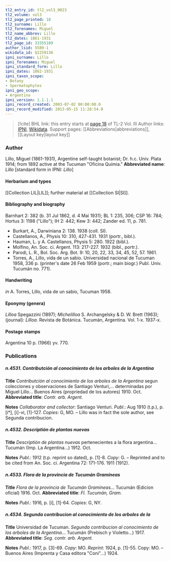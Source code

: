 ```yaml
---
tl2_entry_id: tl2_vol3_0023
tl2_volume: vol3
tl2_page_printed: 18
tl2_surname: Lillo
tl2_forenames: Miguel
tl2_name_abbrev: Lillo
tl2_dates: 1861-1931
tl2_page_id: 33355109
author_lsid: 5589-1
wikidata_id: Q2259136
ipni_surname: Lillo
ipni_forenames: Miguel
ipni_standard_form: Lillo
ipni_dates: 1862-1931
ipni_taxon_scope: 
- Botany
- Spermatophytes
ipni_geo_scope: 
- Argentina
ipni_version: 1.1.1.1
ipni_record_created: 2003-07-02 00:00:00.0
ipni_record_modified: 2013-05-15 11:28:54.0
---
```


> [!cite] BHL link: this entry starts at [page 18](https://www.biodiversitylibrary.org/page/33355109) of TL-2 Vol. III
> Author links: [IPNI](https://www.ipni.org/a/5589-1), [Wikidata](https://www.wikidata.org/wiki/Q2259136). Support pages: [[Abbreviations|abbreviations]], [[Layout key|layout key]]

### Author

Lillo, Miguel (1861-1931), Argentine self-taught botanist; Dr. h.c. Univ. Plata 1914; from 1892 active at the Tucuman "Oficina Químia." 
**Abbreviated name**: *Lillo* \[standard form in IPNI: *Lillo*\]

#### Herbarium and types

[[Collection LIL|LIL]]; further material at [[Collection SI|SI]].

#### Bibliography and biography

Barnhart 2: 382 (b. 31 Jul 1862, d. 4 Mai 1931); BL 1: 235, 306; CSP 16: 784; Hortus 3: 1198 ("Lillo"); IH 2: 442; Kew 3: 442; Zander ed. 11, p. 781.
- Burkart, A., Darwiniana 2: 138. 1938 (coll. SI).
- Castellanos, A., Physis 10: 310, 427-431. 1931 (portr., bibl.).
- Hauman, L. y A. Castellanos, Physis 5: 280. 1922 (bibl.).
- Molfino, An. Soc. ci. Argent. 113: 217-227. 1932 (bibl., portr.).
- Parodi, L. R., Bol. Soc. Arg. Bot. 9: 10, 20, 22, 33, 34, 45, 52, 57. 1961.
- Torres, A., Lillo, vida de un sabio. Universidad nacional de Tucuman 1958, 336 p. (printer's date 26 Feb 1959 (portr.; main biogr.) Publ. Univ. Tucumán no. 771).

#### Handwriting

*in* A. Torres, Lillo, vida de un sabio, Tucuman 1958.

#### Eponymy (genera)

*Lilloa* Spegazzini (1897); *Michelilloa* S. Archangelsky & D. W. Brett (1963); (journal): *Lilloa*. Revista de Botánica. Tucumán, Argentina. Vol. 1-x. 1937-x.

#### Postage stamps

Argentina 10 p. (1966) yv. 770.

### Publications

##### n.4531. Contributción al conocimiento de los arboles de la Argentina

**Title**
*Contributción al conocimiento de los arboles de la Argentina* segun colecciones y observaciones de Santiago Venturi,... determinadas por Miguel Lillo... Buenos Aires (propriedad de los autores) 1910. Oct.
**Abbreviated title**: *Contr. arb. Argent.*

**Notes**
*Collaborator and collector*: Santiago Venturi.
*Publ*.: Aug 1910 (t.p.), p. \[i\*\], \[i\]-vi, \[1\]-127. *Copies*: G, MO. – Lillo was in fact the sole author, see Segunda contribucion.

##### n.4532. Descriptión de plantas nuevas

**Title**
*Descriptión de plantas nuevas* pertenecientes a la flora argentina... Tucumán (Imp. La Argentina...) 1912. Oct.

**Notes**
*Publ*.: 1912 (t.p. reprint so dated), p. \[1\]-8. *Copy*: G. – Reprinted and to be cited from An. Soc. ci. Argentina 72: 171-176. 1911 (1912).

##### n.4533. Flora de la provincia de Tucumán Gramíneas

**Title**
*Flora de la provincia de Tucumán Gramíneas*... Tucumán (Edicion oficial) 1916. Oct.
**Abbreviated title**: *Fl. Tucumán, Gram.*

**Notes**
*Publ*.: 1916, p. \[i\], \[1\]-64. *Copies*: G, NY.

##### n.4534. Segunda contribucion al conocimiento de los arboles de la

**Title**
Universidad de Tucuman. *Segunda contribucion al conocimiento de los arboles de la* *Argentina*... Tucumán (Prebisch y Violetto...) 1917.
**Abbreviated title**: *Seg. contr. arb. Argent.*

**Notes**
*Publ*.: 1917, p. \[3\]-69. *Copy*: MO.
*Reprint*: 1924, p. \[1\]-55. Copy: MO. – Buenos Aires (Imprenta y Casa editora "Coni"...) 1924.


